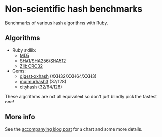 # Non-scientific hash benchmarks

Benchmarks of various hash algorithms with Ruby.

## Algorithms

* Ruby stdlib:
  * [MD5][]
  * [SHA1][]/[SHA256][SHA2]/[SHA512][SHA2]
  * [Zlib CRC32][]
* Gems:
  * [digest-xxhash][] (XXH32/XXH64/XXH3)
  * [murmurhash3][] (32/128)
  * [cityhash][] (32/64/128)

These algorithms are not all equivalent so don't just blindly pick the fastest one!

[MD5]: https://docs.ruby-lang.org/en/3.3/Digest/MD5.html
[SHA1]: https://docs.ruby-lang.org/en/3.3/Digest/SHA1.html
[SHA2]: https://docs.ruby-lang.org/en/3.3/Digest/SHA2.html
[SHA1]: https://docs.ruby-lang.org/en/3.3/Digest/SHA1.html
[Zlib CRC32]: https://docs.ruby-lang.org/en/3.3/Zlib.html#method-c-crc32
[digest-xxhash]: https://rubygems.org/gems/digest-xxhash
[murmurhash3]: https://rubygems.org/gems/murmurhash3
[cityhash]: https://rubygems.org/gems/cityhash

## More info

See the [accompanying blog post](https://www.randomerrata.com/articles/2024/hashing-benchmarks/) for a chart and some more details.
